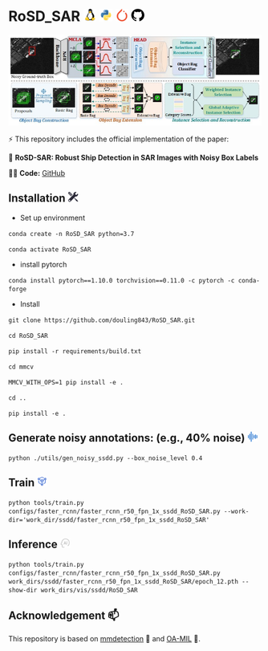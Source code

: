 # RoSD_SAR    <img src="images/linux-original.svg" width="5%">  <img src="images/python-original.svg" width="5%">  <img src="images/pytorch-icon.svg" width="5%">  <img src="images/github.svg" width="5%">

![image text](https://github.com/douling843/RoSD_SAR/blob/main/images/fig3.jpg)  


⚡   This repository includes the official implementation of the paper:  

👋  **RoSD-SAR: Robust Ship Detection in SAR Images with Noisy Box Labels**

👨‍💻   **Code:** [GitHub](https://github.com/douling843/RoSD_SAR/edit/main)


## Installation  <img src="images/Installation.svg" width="4%">


- <span> Set up environment


`conda create -n RoSD_SAR python=3.7`  

`conda activate RoSD_SAR`

- <span> install pytorch
 
`conda install pytorch==1.10.0 torchvision==0.11.0 -c pytorch -c conda-forge`

- <span> Install
  
`git clone https://github.com/douling843/RoSD_SAR.git`  

`cd RoSD_SAR`  

`pip install -r requirements/build.txt`  

`cd mmcv`  

`MMCV_WITH_OPS=1 pip install -e .`  

`cd ..`  

`pip install -e .`


##  Generate noisy annotations: (e.g., 40% noise)  <img src="images/noisy.svg" width="4%">
`python ./utils/gen_noisy_ssdd.py --box_noise_level 0.4`

## Train <img src="images/train.svg" width="4%">
`python tools/train.py configs/faster_rcnn/faster_rcnn_r50_fpn_1x_ssdd_RoSD_SAR.py --work-dir='work_dir/ssdd/faster_rcnn_r50_fpn_1x_ssdd_RoSD_SAR'` 

## Inference   <img src="images/inf.svg" width="4%">
`python tools/train.py configs/faster_rcnn/faster_rcnn_r50_fpn_1x_ssdd_RoSD_SAR.py  work_dirs/ssdd/faster_rcnn_r50_fpn_1x_ssdd_RoSD_SAR/epoch_12.pth --show-dir work_dirs/vis/ssdd/RoSD_SAR`


## Acknowledgement  📫

This repository is based on [mmdetection](https://github.com/open-mmlab/mmdetection) 🤝  and [OA-MIL](https://github.com/cxliu0/OA-MIL) 👯.



